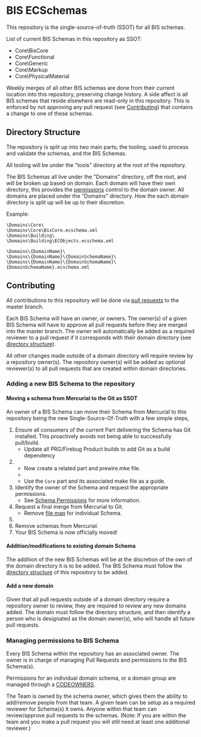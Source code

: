 # BIS ECSchemas

This repository is the single-source-of-truth (SSOT) for all BIS schemas.

List of current BIS Schemas in this repository as SSOT:

- Core\BisCore
- Core\Functional
- Core\Generic
- Core\Markup
- Core\PhysicalMaterial

Weekly merges of all other BIS schemas are done from their current location into this repository, preserving change history. A side affect is all BIS schemas that reside elsewhere are read-only in this repository. This is enforced by not approving any pull request (see [Contributing](#contributing)) that contains a change to one of these schemas.

## Directory Structure

The repository is split up into two main parts; the tooling, used to process and validate the schemas, and the BIS Schemas.

All tooling will be under the "tools" directory at the root of the repository.

The BIS Schemas all live under the "Domains" directory, off the root, and will be broken up based on domain. Each domain will have their own directory, this provides the [permissions](#managing-permissions-to-bis-schema) control to the domain owner. All domains are placed under the "Domains" directory. How the each domain directory is split up will be up to their discretion.

Example:
```
\Domains\Core\
\Domains\Core\BisCore.ecschema.xml
\Domains\Building\
\Domains\Building\ECObjects.ecschema.xml

\Domains\{DomainName}\
\Domains\{DomainName}\{DomainSchemaName}\
\Domains\{DomainName}\{DomainSchemaName}\{DomainSchemaName}.ecschema.xml
```

## Contributing

All contributions to this repository will be done via [pull requests](https://docs.github.com/en/github/collaborating-with-pull-requests/proposing-changes-to-your-work-with-pull-requests/about-pull-requests) to the master branch.

Each BIS Schema will have an owner, or owners. The owner(s) of a given BIS Schema will have to approve all pull requests before they are merged into the master branch. The owner will automatically be added as a required reviewer to a pull request if it corresponds with their domain directory (see [directory structure](#directory-structure)).

All other changes made outside of a domain directory will require review by a repository owner(s). The repository owner(s) will be added as optional reviewer(s) to all pull requests that are created within domain directories.

### Adding a new BIS Schema to the repository

#### Moving a schema from Mercurial to the Git as SSOT

An owner of a BIS Schema can move their Schema from Mercurial to this repository being the new Single-Source-Of-Truth with a few simple steps,

1. Ensure all consumers of the current Part delivering the Schema has Git installed. This proactively avoids not being able to successfully pull/build.
    + Update all PRG/Firebug Product builds to add Git as a build dependency
2. 
    + Now create a related part and prewire.mke file. 
    + 
    + Use the `Core` part and its associated make file as a guide.
3. Identify the owner of the Schema and request the appropriate permissions.
    + See [Schema Permissions](#managing-permissions-to-bis-schema) for more information.
4. Request a final merge from Mercurial to Git.
    + Remove [file map](tools/hg2git/all_bis/filemaps) for individual Schema. 
5. 
6. Remove schemas from Mercurial.
7. Your BIS Schema is now officially moved!

#### Addition/modifications to existing domain Schema

The addition of the new BIS Schemas will be at the discretion of the own of the domain directory it is to be added. The BIS Schema must follow the [directory structure](#directory-structure) of this repository to be added.

#### Add a new domain

Given that all pull requests outside of a domain directory require a repository owner to review, they are required to review any new domains added. The domain must follow the directory structure, and then identify a person who is designated as the domain owner(s), who will handle all future pull requests.

### Managing permissions to BIS Schema

Every BIS Schema within the repository has an associated owner. The owner is in charge of managing Pull Requests and permissions to the BIS Schema(s).

Permissions for an individual domain schema, or a domain group are managed through a [CODEOWNERS](https://github.com/iTwin/bis-schemas/tree/master/.github/CODEOWNERS).

The Team is owned by the schema owner, which gives them the ability to add/remove people from that team. A given team can be setup as a required reviewer for Schema(s) it owns. Anyone within that team can review/approve pull requests to the schemas. (Note: If you are within the team and you make a pull request you will still need at least one additional reviewer.)




